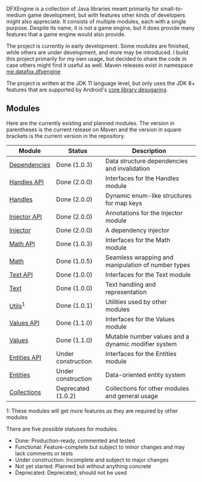 DFXEngine is a collection of Java libraries meant primarily for small-to-medium game 
development, but with features other kinds of developers might also appreciate. It
consists of multiple modules, each with a single purpose. Despite its name, it is not
a game engine, but it does provide many features that a game engine would also provide.

The project is currently in early development. Some modules are finished, while others
are under development, and more may be introduced. I build this project primarily for 
my own usage, but decided to share the code in case others might find it useful as well.
Maven releases exist in namespace 
[me.datafox.dfxengine](https://central.sonatype.com/namespace/me.datafox.dfxengine)

The project is written at the JDK 11 language level, but only uses the JDK 8+ features
that are supported by Android's 
[core library desugaring](https://developer.android.com/studio/write/java8-support).

## Modules

Here are the currently existing and planned modules. The version in parentheses is the current release on Maven and the
version in square brackets is the current version in the repository.

| Module                       | Status             | Description                                         |
|------------------------------|--------------------|-----------------------------------------------------|
| [Dependencies](dependencies) | Done (1.0.3)       | Data structure dependencies and invalidation        |
| [Handles API](handles-api)   | Done (2.0.0)       | Interfaces for the Handles module                   |
| [Handles](handles)           | Done (2.0.0)       | Dynamic enum-like structures for map keys           |
| [Injector API](injector-api) | Done (2.0.0)       | Annotations for the Injector module                 |
| [Injector](injector)         | Done (2.0.0)       | A dependency injector                               |
| [Math API](math-api)         | Done (1.0.3)       | Interfaces for the Math module                      |
| [Math](math)                 | Done (1.0.5)       | Seamless wrapping and manipulation of number types  |
| [Text API](text-api)         | Done (1.0.0)       | Interfaces for the Text module                      |
| [Text](text)                 | Done (1.0.0)       | Text handling and representation                    |
| [Utils](utils)<sup>1</sup>   | Done (1.0.1)       | Utilities used by other modules                     |
| [Values API](values-api)     | Done (1.1.0)       | Interfaces for the Values module                    |
| [Values](values)             | Done (1.1.0)       | Mutable number values and a dynamic modifier system |
| [Entities API](entities-api) | Under construction | Interfaces for the Entities module                  |
| [Entities](entities)         | Under construction | Data-oriented entity system                         |
| [Collections](collections)   | Deprecated (1.0.2) | Collections for other modules and general usage     |

1: These modules will get more features as they are required by other modules

There are five possible statuses for modules.

 - Done: Production-ready, commented and tested
 - Functional: Feature-complete but subject to minor changes and may lack comments or tests
 - Under construction: Incomplete and subject to major changes
 - Not yet started: Planned but without anything concrete
 - Deprecated: Deprecated, should not be used
